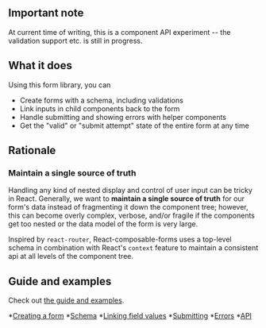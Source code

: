 ## Important note

At current time of writing, this is a component API experiment -- the validation support etc. is still in progress.

##  What it does

Using this form library, you can

* Create forms with a schema, including validations
* Link inputs in child components back to the form
* Handle submitting and showing errors with helper components
* Get the "valid" or "submit attempt" state of the entire form at any time

## Rationale

### Maintain a single source of truth

Handling any kind of nested display and control of user input can be tricky in React. Generally, we want to **maintain a single source of truth** for our form's data instead of fragmenting it down the component tree; however, this can become overly complex, verbose, and/or fragile if the components get too nested or the data model of the form is very large.

Inspired by `react-router`, React-composable-forms uses a top-level schema in combination with React's `context` feature to maintain a consistent api at all levels of the component tree.

## Guide and examples

Check out [the guide and examples](http://k88hudson.github.io/react-composable-form/www).

*[Creating a form](./examples/simple/docs.md)
*[Schema](./examples/schema/docs.md)
*[Linking field values](./examples/linking/docs.md)
*[Submitting](./examples/submitting/docs.md)
*[Errors](./examples/errors/docs.md)
*[API](./src/lib/apiDocs)
